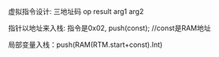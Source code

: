 
虚拟指令设计: 三地址码
op result arg1 arg2


指针以地址来入栈: 指令是0x02, push(const);  //const是RAM地址

局部变量入栈：push(RAM(RTM.start+const).Int)

